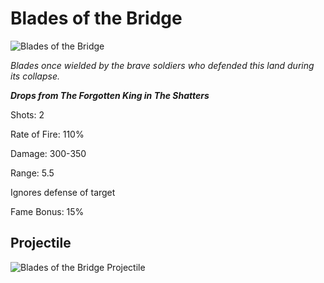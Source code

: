 # Blades of the Bridge

![Blades of the Bridge](https://vwiki.valorserver.com/api/item/picture/Blades%20of%20the%20Bridge)

<i>Blades once wielded by the brave soldiers who defended this land during its collapse.</i>

<b><i>Drops from The Forgotten King in The Shatters</i></b>

Shots: 2

Rate of Fire: 110%

Damage: 300-350

Range: 5.5

Ignores defense of target

Fame Bonus: 15%



## Projectile

![Blades of the Bridge Projectile](https://cdn.discordapp.com/attachments/953134990428868629/969065261074366474/blades_of_the_bridge.gif)

